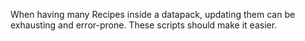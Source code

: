 When having many Recipes inside a datapack, updating them can be exhausting and error-prone. These scripts should make it easier.